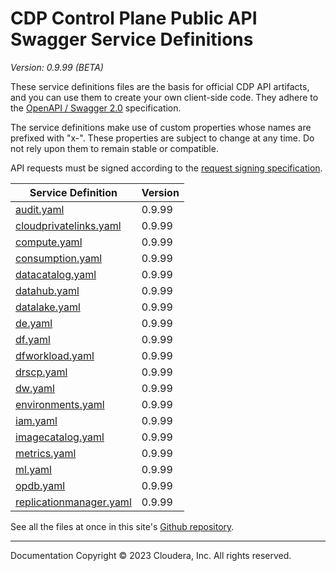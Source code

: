 # CDP Control Plane Public API Swagger Service Definitions

*Version: 0.9.99 (BETA)*

These service definitions files are the basis for official CDP API artifacts,
and you can use them to create your own client-side code. They adhere to the
[OpenAPI / Swagger 2.0](https://swagger.io/specification/v2/) specification.

The service definitions make use of custom properties whose names are prefixed
with "x-". These properties are subject to change at any time. Do not rely upon
them to remain stable or compatible.

API requests must be signed according to the
[request signing specification](request_signing.md).

| Service Definition | Version |
| --- | --- |
| [audit.yaml](./audit.yaml) | 0.9.99 |
| [cloudprivatelinks.yaml](./cloudprivatelinks.yaml) | 0.9.99 |
| [compute.yaml](./compute.yaml) | 0.9.99 |
| [consumption.yaml](./consumption.yaml) | 0.9.99 |
| [datacatalog.yaml](./datacatalog.yaml) | 0.9.99 |
| [datahub.yaml](./datahub.yaml) | 0.9.99 |
| [datalake.yaml](./datalake.yaml) | 0.9.99 |
| [de.yaml](./de.yaml) | 0.9.99 |
| [df.yaml](./df.yaml) | 0.9.99 |
| [dfworkload.yaml](./dfworkload.yaml) | 0.9.99 |
| [drscp.yaml](./drscp.yaml) | 0.9.99 |
| [dw.yaml](./dw.yaml) | 0.9.99 |
| [environments.yaml](./environments.yaml) | 0.9.99 |
| [iam.yaml](./iam.yaml) | 0.9.99 |
| [imagecatalog.yaml](./imagecatalog.yaml) | 0.9.99 |
| [metrics.yaml](./metrics.yaml) | 0.9.99 |
| [ml.yaml](./ml.yaml) | 0.9.99 |
| [opdb.yaml](./opdb.yaml) | 0.9.99 |
| [replicationmanager.yaml](./replicationmanager.yaml) | 0.9.99 |

See all the files at once in this site's
[Github repository](https://github.com/cloudera/cdp-dev-docs/tree/master/api-docs/swagger).

----

Documentation Copyright © 2023 Cloudera, Inc. All rights reserved.

